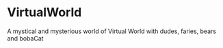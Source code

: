 # VirtualWorld
A mystical and mysterious world of Virtual World with dudes, faries, bears and bobaCat

